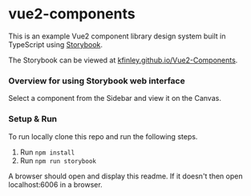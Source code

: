 # vue2-components
This is an example Vue2 component library design system built in TypeScript using [Storybook](https://storybook.js.org).

The Storybook can be viewed at [kfinley.github.io/Vue2-Components](https://kfinley.github.io/Vue2-Components/).

### Overview for using Storybook web interface
Select a component from the Sidebar and view it on the Canvas. 

### Setup & Run

To run locally clone this repo and run the following steps.

1. Run `npm install`
2. Run `npm run storybook`

A browser should open and display this readme. If it doesn't then open localhost:6006 in a browser.
